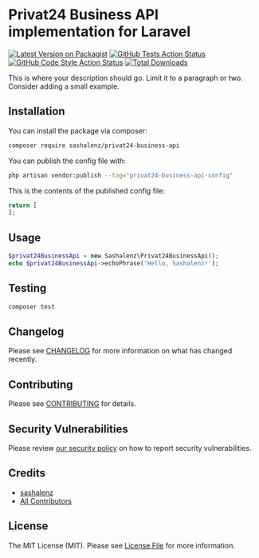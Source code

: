 # Privat24 Business API implementation for Laravel

[![Latest Version on Packagist](https://img.shields.io/packagist/v/sashalenz/privat24-business-api.svg?style=flat-square)](https://packagist.org/packages/sashalenz/privat24-business-api)
[![GitHub Tests Action Status](https://img.shields.io/github/actions/workflow/status/sashalenz/privat24-business-api/run-tests.yml?branch=main&label=tests&style=flat-square)](https://github.com/sashalenz/privat24-business-api/actions?query=workflow%3Arun-tests+branch%3Amain)
[![GitHub Code Style Action Status](https://img.shields.io/github/actions/workflow/status/sashalenz/privat24-business-api/fix-php-code-style-issues.yml?branch=main&label=code%20style&style=flat-square)](https://github.com/sashalenz/privat24-business-api/actions?query=workflow%3A"Fix+PHP+code+style+issues"+branch%3Amain)
[![Total Downloads](https://img.shields.io/packagist/dt/sashalenz/privat24-business-api.svg?style=flat-square)](https://packagist.org/packages/sashalenz/privat24-business-api)

This is where your description should go. Limit it to a paragraph or two. Consider adding a small example.

## Installation

You can install the package via composer:

```bash
composer require sashalenz/privat24-business-api
```

You can publish the config file with:

```bash
php artisan vendor:publish --tag="privat24-business-api-config"
```

This is the contents of the published config file:

```php
return [
];
```

## Usage

```php
$privat24BusinessApi = new Sashalenz\Privat24BusinessApi();
echo $privat24BusinessApi->echoPhrase('Hello, Sashalenz!');
```

## Testing

```bash
composer test
```

## Changelog

Please see [CHANGELOG](CHANGELOG.md) for more information on what has changed recently.

## Contributing

Please see [CONTRIBUTING](CONTRIBUTING.md) for details.

## Security Vulnerabilities

Please review [our security policy](../../security/policy) on how to report security vulnerabilities.

## Credits

- [sashalenz](https://github.com/sashalenz)
- [All Contributors](../../contributors)

## License

The MIT License (MIT). Please see [License File](LICENSE.md) for more information.
